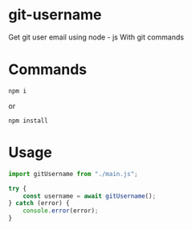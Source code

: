 # git-username
Get git user email using node - js With git commands

# Commands
```
npm i 
```

or 

```
npm install 
```

# Usage
```js
import gitUsername from "./main.js";

try {
    const username = await gitUsername();
} catch (error) {
    console.error(error);
}
```
